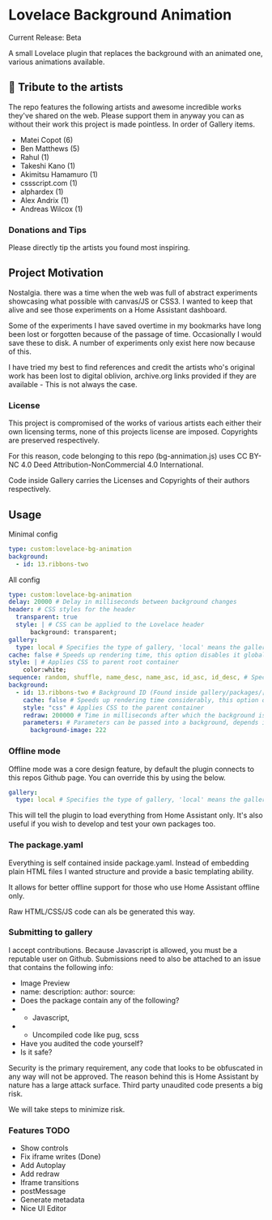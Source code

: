 # Lovelace Background Animation

Current Release: Beta

A small Lovelace plugin that replaces the background with an animated one, various animations available. 

## 🎀 Tribute to the artists 

The repo features the following artists and awesome incredible works they've shared on the web. Please support them in anyway you can as without their work this project is made pointless. In order of Gallery items.

 - Matei Copot (6)
 - Ben Matthews (5)
 - Rahul (1)
 - Takeshi Kano (1)
 - Akimitsu Hamamuro (1)
 - cssscript.com (1)
 - alphardex (1)
 - Alex Andrix (1)
 - Andreas Wilcox (1)

### Donations and Tips

Please directly tip the artists you found most inspiring.

## Project Motivation

Nostalgia. there was a time when the web was full of abstract experiments showcasing what possible with canvas/JS or CSS3. I wanted to keep that alive and see those experiments on a Home Assistant dashboard.

Some of the experiments I have saved overtime in my bookmarks have long been lost or forgotten because of the passage of time. Occasionally I would save these to disk. A number of experiments only exist here now because of this. 

I have tried my best to find references and credit the artists who's original work has been lost to digital oblivion, archive.org links provided if they are available - This is not always the case.

### License 

This project is compromised of the works of various artists each either their own licensing terms, none of this projects license are imposed. Copyrights are preserved respectively. 

For this reason, code belonging to this repo (bg-annimation.js) uses CC BY-NC 4.0 Deed Attribution-NonCommercial 4.0 International.

Code inside Gallery carries the Licenses and Copyrights of their authors respectively. 

## Usage

Minimal config

```yaml
type: custom:lovelace-bg-animation
background:
  - id: 13.ribbons-two
```

All config

```yaml
type: custom:lovelace-bg-animation 
delay: 20000 # Delay in milliseconds between background changes
header: # CSS styles for the header
  transparent: true
  style: | # CSS can be applied to the Lovelace header
      background: transparent;
gallery: 
  type: local # Specifies the type of gallery, 'local' means the gallery is hosted on the same server
cache: false # Speeds up rendering time, this option disables it globally
style: | # Applies CSS to parent root container
    color:white;
sequence: random, shuffle, name_desc, name_asc, id_asc, id_desc, # Specifies the order in which backgrounds are displayed
background: 
  - id: 13.ribbons-two # Background ID (Found inside gallery/packages/[foldername])
    cache: false # Speeds up rendering time considerably, this option disables it globally
    style: "css" # Applies CSS to the parent container
    redraw: 200000 # Time in milliseconds after which the background is redrawn
    parameters: # Parameters can be passed into a background, depends if author has added support 
      background-image: 222 
```

### Offline mode

Offline mode was a core design feature, by default the plugin connects to this repos Github page. You can override this by using the below.

```yaml
gallery: 
  type: local # Specifies the type of gallery, 'local' means the gallery is hosted on the same server
```

This will tell the plugin to load everything from Home Assistant only. It's also useful if you wish to develop and test your own packages too.

### The package.yaml 

Everything is self contained inside package.yaml. Instead of embedding plain HTML files I wanted structure and provide a basic templating ability. 

It allows for better offline support for those who use Home Assistant offline only. 

Raw HTML/CSS/JS code can als be generated this way.

### Submitting to gallery

I accept contributions. Because Javascript is allowed, you must be a reputable user on Github. Submissions need to also be attached to an issue that contains the following info:

- Image Preview
- name: description: author: source: 
- Does the package contain any of the following?
 - - Javascript,
- -  Uncompiled code like pug, scss
- Have you audited the code yourself?
- Is it safe?

Security is the primary requirement, any code that looks to be obfuscated in any way will not be approved. The reason behind this is Home Assistant by nature has a large attack surface. Third party unaudited code presents a big risk.

We will take steps to minimize risk. 

### Features TODO

- Show controls
- Fix iframe writes (Done)
- Add Autoplay
- Add redraw
- Iframe transitions 
- postMessage 
- Generate metadata 
- Nice UI Editor